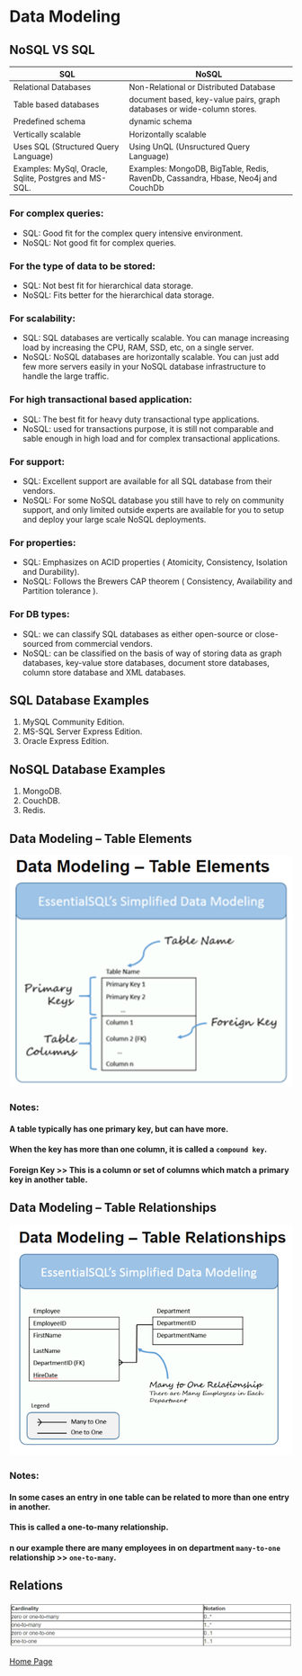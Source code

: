 # Data Modeling

## NoSQL VS SQL
| SQL                                           | NoSQL                                                                          |
| -----------                                   | -----------                                                                    |
| Relational Databases                          | Non-Relational or Distributed Database                                         |
| Table based databases                         | document based, key-value pairs, graph databases or wide-column stores.        |
| Predefined schema                             | dynamic schema                                                                 |
| Vertically scalable                           | Horizontally scalable                                                          |
| Uses SQL (Structured Query Language)          | Using UnQL (Unsructured Query Language)                                        |
| Examples: MySql, Oracle, Sqlite, Postgres and MS-SQL. | Examples: MongoDB, BigTable, Redis, RavenDb, Cassandra, Hbase, Neo4j and CouchDb  |


### For complex queries:
- SQL: Good fit for the complex query intensive environment.
- NoSQL: Not good fit for complex queries.
### For the type of data to be stored:
- SQL: Not best fit for hierarchical data storage.
- NoSQL: Fits better for the hierarchical data storage.
### For scalability:
- SQL: SQL databases are vertically scalable. You can manage increasing load by increasing the CPU, RAM, SSD, etc, on a single server.
- NoSQL: NoSQL databases are horizontally scalable. You can just add few more servers easily in your NoSQL database infrastructure to handle the large traffic.
### For high transactional based application:
- SQL: The best fit for heavy duty transactional type applications.
- NoSQL: used for transactions purpose, it is still not comparable and sable enough in high load and for complex transactional applications.
### For support:
- SQL: Excellent support are available for all SQL database from their vendors. 
- NoSQL: For some NoSQL database you still have to rely on community support, and only limited outside experts are available for you to setup and deploy your large scale NoSQL deployments.
### For properties:
- SQL: Emphasizes on ACID properties ( Atomicity, Consistency, Isolation and Durability). 
- NoSQL: Follows the Brewers CAP theorem ( Consistency, Availability and Partition tolerance ).
### For DB types: 
- SQL: we can classify SQL databases as either open-source or close-sourced from commercial vendors. 
- NoSQL: can be classified on the basis of way of storing data as graph databases, key-value store databases, document store databases, column store database and XML databases.

## SQL Database Examples
1. MySQL Community Edition.
2. MS-SQL Server Express Edition.
3. Oracle Express Edition.

## NoSQL Database Examples
1. MongoDB.
2. CouchDB.
3. Redis.

## Data Modeling – Table Elements 
![](./read04a.PNG)

### Notes:
#### A table typically has one primary key, but can have more.  
#### When the key has more than one column, it is called a `compound key`.
#### Foreign Key >> This is a column or set of columns which match a primary key in another table.

## Data Modeling – Table Relationships
![](./read04b.PNG)

### Notes:
#### In some cases an entry in one table can be related to more than one entry in another. 
#### This is called a one-to-many relationship.
#### n our example there are many employees in on department `many-to-one` relationship >> `one-to-many`.

## Relations
![](./read04c.PNG)



[Home Page](./README.md)